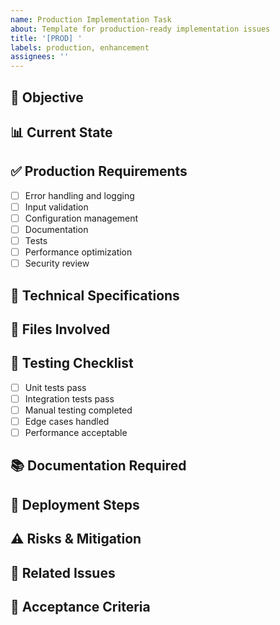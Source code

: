 ```yaml
---
name: Production Implementation Task
about: Template for production-ready implementation issues
title: '[PROD] '
labels: production, enhancement
assignees: ''
---
```


## 🎯 Objective
<!-- Clear description of what needs to be production-ready -->

## 📊 Current State
<!-- What exists now (prototype/docs/partial implementation) -->

## ✅ Production Requirements
<!-- List all requirements for production deployment -->
- [ ] Error handling and logging
- [ ] Input validation
- [ ] Configuration management
- [ ] Documentation
- [ ] Tests
- [ ] Performance optimization
- [ ] Security review

## 🔧 Technical Specifications
<!-- Detailed technical requirements -->

## 📁 Files Involved
<!-- List of files to create/modify -->

## 🧪 Testing Checklist
<!-- How to verify production readiness -->
- [ ] Unit tests pass
- [ ] Integration tests pass
- [ ] Manual testing completed
- [ ] Edge cases handled
- [ ] Performance acceptable

## 📚 Documentation Required
<!-- What docs need to be created/updated -->

## 🚀 Deployment Steps
<!-- How to deploy to production -->

## ⚠️ Risks & Mitigation
<!-- Potential issues and how to handle them -->

## 🔗 Related Issues
<!-- Links to related issues/PRs -->

## 📌 Acceptance Criteria
<!-- When is this done? -->
